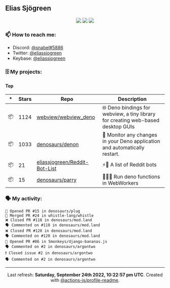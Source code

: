 ## Elias Sjögreen

<p align="center">
  <img src="https://img.shields.io/badge/🎂-dec. 2003-success" />
  <img src="https://img.shields.io/badge/🌎-Stockholm-informational" />
  <img src="https://img.shields.io/badge/👦-He/Him-informational" />
</p>

### 📫 How to reach me:

- Discord: [@snabel#5886](https://discord.com/users/267978757799673866)
- Twitter: [@eliassjogreen](https://twitter.com/eliassjogreen)
- Keybase: [@eliassjogreen](https://keybase.io/eliassjogreen)

### 🗄 My projects:

#### Top
|*|Stars|Repo|Description|
|---|---|---|---|
| 📦 | 1124 | [webview/webview_deno](https://github.com/webview/webview_deno) | 🌐 Deno bindings for webview, a tiny library for creating web-based desktop GUIs |
| 📦 | 1033 | [denosaurs/denon](https://github.com/denosaurs/denon) | 👀 Monitor any changes in your Deno application and automatically restart. |
| 📦 | 21 | [eliassjogreen/Reddit-Bot-List](https://github.com/eliassjogreen/Reddit-Bot-List) | ⚡️🤖 A list of Reddit bots |
| 📦 | 15 | [denosaurs/parry](https://github.com/denosaurs/parry) | 👷🏽‍♂️ Run deno functions in WebWorkers |

### 🗣 My activity:

```
💪 Opened PR #15 in denosaurs/plug
🎉 Merged PR #24 in whistle-lang/whistle
❌ Closed PR #118 in denosaurs/mod.land
🗣 Commented on #118 in denosaurs/mod.land
❌ Closed PR #120 in denosaurs/mod.land
🗣 Commented on #120 in denosaurs/mod.land
💪 Opened PR #86 in 5monkeys/django-bananas.js
🗣 Commented on #2 in denosaurs/argontwo
❗️ Closed issue #2 in denosaurs/argontwo
🗣 Commented on #2 in denosaurs/argontwo
```

------------
<p align="center">Last refresh: <b>Saturday, September 24th 2022, 10:22:57 pm UTC</b>. Created with <a href=https://github.com/marketplace/actions/profile-readme>@actions-js/profile-readme</a>.</p>

